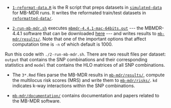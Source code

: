 
- [`1-reformat-data.R`](mb-mdr/1-reformat-data.R) is the R script that preps datasets in [`simulated-data`](simulated-data) for MB-MDR runs.
It writes the reformated train/test datasets in [`reformatted-data/`](mb-mdr/reformatted-data/).

- [`2-run-mb-mdr.sh`](mb-mdr/2-run-mb-mdr.sh) executes [`mbmdr-4.4.1-mac-64bits.out`](mb-mdr/mbmdr-4.4.1-mac-64bits.out) --- the MBMDR-4.4.1 software that can be downloaded [here](http://bio3.giga.ulg.ac.be/index.php/software/mb-mdr/) --- and writes results to [`mb-mdr/results/`](mb-mdr/results/).
Note that one of the important options that affect computation time is `-n` of which default is 1000.

Run this code with `./2-run-mb-mdr.sh`.
There are two result files per dataset: `output` that contains the SNP combinations and their corresponding statistics and `model` that contains the HLO matrices of all SNP combinations.

- The `3*.Rmd` files parse the MB-MDR results in [`mb-mdr/results/`](mb-mdr/results/), compute the multilocus risk scores (MRS) and write them to [`mb-mdr/risks/`](mb-mdr/risks/).
`kd` indicates k-way interactions within the SNP combinations.

- [`mb-mdr/documentation/`](mb-mdr/documentation/) contains documentation and papers related to the MB-MDR software.
